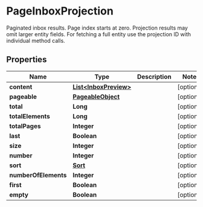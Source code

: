 

# PageInboxProjection

Paginated inbox results. Page index starts at zero. Projection results may omit larger entity fields. For fetching a full entity use the projection ID with individual method calls.
## Properties

Name | Type | Description | Notes
------------ | ------------- | ------------- | -------------
**content** | [**List&lt;InboxPreview&gt;**](InboxPreview) |  |  [optional]
**pageable** | [**PageableObject**](PageableObject) |  |  [optional]
**total** | **Long** |  |  [optional]
**totalElements** | **Long** |  |  [optional]
**totalPages** | **Integer** |  |  [optional]
**last** | **Boolean** |  |  [optional]
**size** | **Integer** |  |  [optional]
**number** | **Integer** |  |  [optional]
**sort** | [**Sort**](Sort) |  |  [optional]
**numberOfElements** | **Integer** |  |  [optional]
**first** | **Boolean** |  |  [optional]
**empty** | **Boolean** |  |  [optional]



